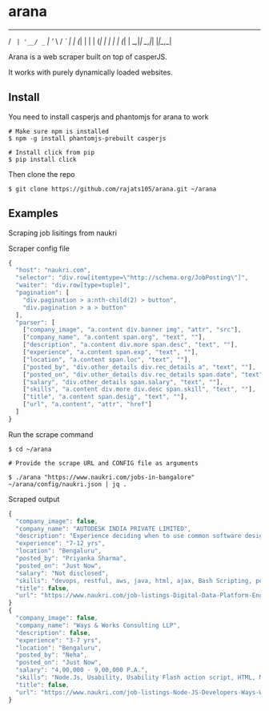 # arana
  __ _ _ __ __ _ _ __   __ _
 / _` | '__/ _` | '_ \ / _` |
| (_| | | | (_| | | | | (_| |
 \__,_|_|  \__,_|_| |_|\__,_|

Arana is a web scraper built on top of casperJS.

It works with purely dynamically loaded websites.

## Install

You need to install casperjs and phantomjs for arana to work

``` shell
# Make sure npm is installed
$ npm -g install phantomjs-prebuilt casperjs

# Install click from pip
$ pip install click
```

Then clone the repo

``` shell
$ git clone https://github.com/rajats105/arana.git ~/arana
```

## Examples

Scraping job lisitings from naukri

Scraper config file

``` javascript
{
  "host": "naukri.com",
  "selector": "div.row[itemtype=\"http://schema.org/JobPosting\"]",
  "waiter": "div.row[type=tuple]",
  "pagination": [
    "div.pagination > a:nth-child(2) > button",
    "div.pagination > a > button"
  ],
  "parser": [
    ["company_image", "a.content div.banner img", "attr", "src"],
    ["company_name", "a.content span.org", "text", ""],
    ["description", "a.content div.more span.desc", "text", ""],
    ["experience", "a.content span.exp", "text", ""],
    ["location", "a.content span.loc", "text", ""],
    ["posted_by", "div.other_details div.rec_details a", "text", ""],
    ["posted_on", "div.other_details div.rec_details span.date", "text", ""],
    ["salary", "div.other_details span.salary", "text", ""],
    ["skills", "a.content div.more div.desc span.skill", "text", ""],
    ["title", "a.content span.desig", "text", ""],
    ["url", "a.content", "attr", "href"]
  ]
}
```

Run the scrape command

``` shell
$ cd ~/arana

# Provide the scrape URL and CONFIG file as arguments

$ ./arana "https://www.naukri.com/jobs-in-bangalore" ~/arana/config/naukri.json | jq .
```

Scraped output

``` javascript
{
  "company_image": false,
  "company_name": "AUTODESK INDIA PRIVATE LIMITED",
  "description": "Experience deciding when to use common software design and architectural patterns, including server-less ...",
  "experience": "7-12 yrs",
  "location": "Bengaluru",
  "posted_by": "Priyanka Sharma",
  "posted_on": "Just Now",
  "salary": "Not disclosed",
  "skills": "devops, restful, aws, java, html, ajax, Bash Scripting, perl scripting...",
  "title": false,
  "url": "https://www.naukri.com/job-listings-Digital-Data-Platform-Engineer-AUTODESK-INDIA-PRIVATE-LIMITED-Bengaluru-7-to-12-years-290518004999?src=jobsearchDesk&sid=15275912888203&xp=1&px=1"
}
{
  "company_image": false,
  "company_name": "Ways & Works Consulting LLP",
  "description": false,
  "experience": "3-7 yrs",
  "location": "Bengaluru",
  "posted_by": "Neha",
  "posted_on": "Just Now",
  "salary": "4,00,000 - 9,00,000 P.A.",
  "skills": "Node.Js, Usability, Usability Flash action script, HTML, Mean Stack, J2Ee...",
  "title": false,
  "url": "https://www.naukri.com/job-listings-Node-JS-Developers-Ways-Works-Consulting-LLP-Bengaluru-3-to-7-years-290518004997?src=jobsearchDesk&sid=15275912888203&xp=2&px=1"
}
```
